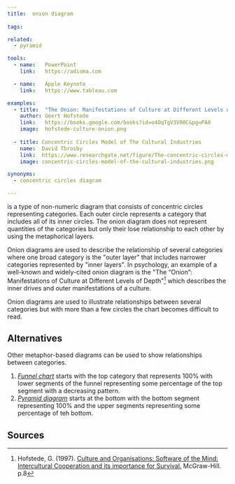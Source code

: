 ```yaml
---
title:  onion diagram
  
tags:

related:
  - pyramid

tools:
  - name:   PowerPoint
    link:   https://adioma.com

  - name:   Apple Keynote
    link:   https://www.tableau.com

examples:
  - title:  "The Onion: Manifestations of Culture at Different Levels of Depth"
    author: Geert Hofstede
    link:   https://books.google.com/books?id=o4OqTgV3V00C&pg=PA8
    image:  hofstede-culture-onion.png 
    
  - title: Concentric Circles Model of The Cultural Industries
    name:  David Throsby
    link:  https://www.researchgate.net/figure/The-concentric-circles-model-of-the-cultural-industries_fig1_248952696
    image: concentric-circles-model-of-the-cultural-industries.png 

synonyms:
  - concentric circles diagram

---
```

is a type of non-numeric diagram that consists of concentric circles representing categories. Each outer circle represents a category that includes all of its inner circles. The onion diagram does not represent quantities of the categories but only their lose relationship to each other by using the metaphorical layers.

<!--more-->
Onion diagrams are used to describe the relationship of several categories where one broad category is the "outer layer" that includes narrower categories represented by "inner layers".
In psychology, an example of a well-known and widely-cited onion diagram is the "The “Onion”: Manifestations of Culture at Different Levels of Depth"[^hofstede] which describes the inner drives and outer manifestations of a culture.

Onion diagrams are used to illustrate relationships between several categories but with more than a few circles the chart becomes difficult to read.

## Alternatives
Other metaphor-based diagrams can be used to show relationships between categories.
1. [*Funnel chart*](/funnel-chart) starts with the top category that represents 100% with lower segments of the funnel representing some percentage of the top segment with a decreasing pattern.
2. [*Pyramid diagram*](/pyramid-diagram) starts at the bottom with the bottom segment representing 100% and the upper segments representing some percentage of teh bottom.


## Sources
[^hofstede]: Hofstede, G. (1997). [Culture and Organisations: Software of the Mind: Intercultural Cooperation and its importance for Survival.](https://books.google.com/books?id=o4OqTgV3V00C&pg=PA8) McGraw-Hill. p.8
